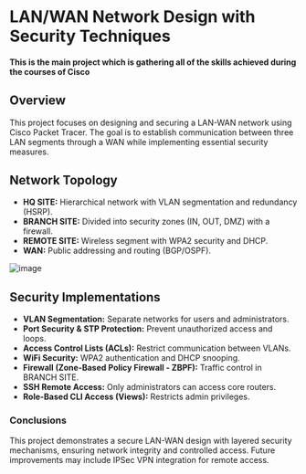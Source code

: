 # LAN/WAN Network Design with Security Techniques
<h4 align="left">This is the main project which is gathering all of the skills achieved during the courses of Cisco</h4>
<h2 align="left">Overview</h2>
<p>This project focuses on designing and securing a LAN-WAN network using Cisco Packet Tracer. The goal is to establish communication between three LAN segments through a WAN while implementing essential security measures.</p>

## Network Topology

- **HQ SITE:** Hierarchical network with VLAN segmentation and redundancy (HSRP).
- **BRANCH SITE:** Divided into security zones (IN, OUT, DMZ) with a firewall.
- **REMOTE SITE:** Wireless segment with WPA2 security and DHCP.
- **WAN:** Public addressing and routing (BGP/OSPF).

![image](https://github.com/user-attachments/assets/b93ef7c6-29ba-4d73-a2ca-17880444b218)

## Security Implementations

- **VLAN Segmentation:** Separate networks for users and administrators.
- **Port Security & STP Protection:** Prevent unauthorized access and loops.
- **Access Control Lists (ACLs):** Restrict communication between VLANs.
- **WiFi Security:** WPA2 authentication and DHCP snooping.
- **Firewall (Zone-Based Policy Firewall - ZBPF):** Traffic control in BRANCH SITE.
- **SSH Remote Access:** Only administrators can access core routers.
- **Role-Based CLI Access (Views):** Restricts admin privileges.

<h3 align="left">Conclusions</h3>
<p>This project demonstrates a secure LAN-WAN design with layered security mechanisms, ensuring network integrity and controlled access. Future improvements may include IPSec VPN integration for remote access.</p>
